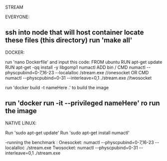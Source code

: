 STREAM

EVERYONE:

ssh into node that will host container
locate these files (this directory)
run 'make all'
--------------------------------------------------------------------------------------------------------------------------------------------------------------------------------
DOCKER:

run 'nano Dockerfile' and input this code: 
    FROM ubuntu 
    RUN apt-get update 
    RUN apt-get -qq install -y libgomp1 numactl 
    ADD bin / 
    CMD numactl --physcpubind=0-7,16-23 --localalloc /stream.exe      //onesocket
    OR
    CMD numactl --physcpubind=0-31 --interleave=0,1 ./stream.exe      //twosocket

run 'docker build -t nameHere .' to build the image

run 'docker run -it --privileged nameHere' ro run the image
--------------------------------------------------------------------------------------------------------------------------------------------------------------------------------
NATIVE LINUX:

Run 'sudo apt-get update'
Run 'sudo apt-get install numactl'

-running the benchmark :
    Onesocket: numactl --physcpubind=0-7,16-23 --localalloc ./stream.exe 
    Twosocket: numactl --physcpubind=0-31 --interleave=0,1 ./stream.exe 
